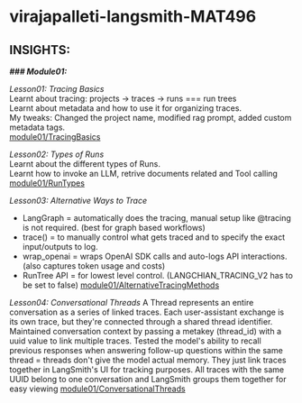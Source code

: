 # virajapalleti-langsmith-MAT496

## INSIGHTS:

**_### Module01:_**

_Lesson01: Tracing Basics_  
Learnt about tracing: projects -> traces -> runs === run trees  
Learnt about metadata and how to use it for organizing traces.  
My tweaks: Changed the project name, modified rag prompt, added custom metadata tags.  
[module01/TracingBasics](module01/TracingBasics.ipynb)

_Lesson02: Types of Runs_  
Learnt about the different types of Runs.  
Learnt how to invoke an LLM, retrive documents related and Tool calling  
[module01/RunTypes](module01/RunTypes.ipynb)

_Lesson03: Alternative Ways to Trace_

- LangGraph = automatically does the tracing, manual setup like @tracing is not required. (best for graph based workflows)
- trace() = to manually control what gets traced and to specify the exact input/outputs to log.
- wrap_openai = wraps OpenAI SDK calls and auto-logs API interactions. (also captures token usage and costs)
- RunTree API = for lowest level control. (LANGCHIAN_TRACING_V2 has to be set to false)
  [module01/AlternativeTracingMethods](module01/AlternativeTracingMethods.ipynb)

_Lesson04: Conversational Threads_
A Thread represents an entire conversation as a series of linked traces. Each user-assistant exchange is its own trace, but they're connected through a shared thread identifier.
Maintained conversation context by passing a metakey (thread_id) with a uuid value to link multiple traces.
Tested the model's ability to recall previous responses when answering follow-up questions within the same thread = threads don't give the model actual memory. They just link traces together in LangSmith's UI for tracking purposes.
All traces with the same UUID belong to one conversation and LangSmith groups them together for easy viewing
[module01/ConversationalThreads](model01/ConversationalThreads.ipynb)
